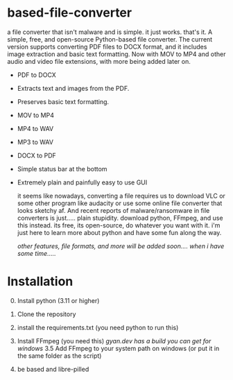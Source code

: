 # based-file-converter
a file converter that isn't malware and is simple. it just works. that's it.
A simple, free, and open-source Python-based file converter. The current version supports converting PDF files to DOCX format, and it includes image extraction and basic text formatting. Now with MOV to MP4 and other audio and video file extensions, with more being added later on.

- PDF to DOCX
- Extracts text and images from the PDF.
- Preserves basic text formatting.
- MOV to MP4
- MP4 to WAV
- MP3 to WAV
- DOCX to PDF
- Simple status bar at the bottom
- Extremely plain and painfully easy to use GUI

  it seems like nowadays, converting a file requires us to download VLC or some other program like audacity or use
  some online file converter that looks sketchy af. And recent reports of malware/ransomware in file converters is just.....
  plain stupidity. download python, FFmpeg, and use this instead. its free, its open-source, do
  whatever you want with it. i'm just here to learn more about python and have some fun along the way.

  *other features, file formats, and more will be added soon.... when i have some time.....*
  






# Installation
0. Install python (3.11 or higher)

1. Clone the repository
2. install the requirements.txt (you need python to run this)
3. Install FFmpeg (you need this) *gyan.dev has a build you can get for windows*
3.5 Add FFmpeg to your system path on windows (or put it in the same folder as the script)
4. be based and libre-pilled

